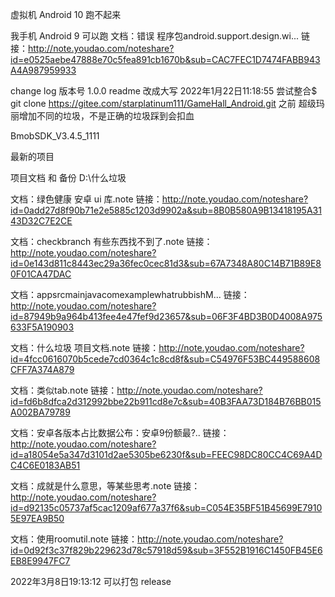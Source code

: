 虚拟机 Android 10 跑不起来

我手机 Android 9 可以跑
文档：错误 程序包android.support.design.wi...
链接：http://note.youdao.com/noteshare?id=e0525aebe47888e70c5fea891cb1670b&sub=CAC7FEC1D7474FABB943A4A987959933

change log
版本号 1.0.0
readme 改成大写
2022年1月22日11:18:55
尝试整合$ git clone https://gitee.com/starplatinum111/GameHall_Android.git
之前
超级玛丽增加不同的垃圾，不是正确的垃圾踩到会扣血


BmobSDK_V3.4.5_1111

最新的项目

项目文档 和 备份
D:\什么垃圾

文档：绿色健康 安卓 ui 库.note
链接：http://note.youdao.com/noteshare?id=0add27d8f90b71e2e5885c1203d9902a&sub=8B0B580A9B13418195A3143D32C7E2CE

文档：checkbranch 有些东西找不到了.note
链接：http://note.youdao.com/noteshare?id=0e143d811c8443ec29a36fec0cec81d3&sub=67A7348A80C14B71B89E80F01CA47DAC

文档：appsrcmainjavacomexamplewhatrubbishM...
链接：http://note.youdao.com/noteshare?id=87949b9a964b413fee4e47fef9d23657&sub=06F3F4BD3B0D4008A975633F5A190903

文档：什么垃圾 项目文档.note
链接：http://note.youdao.com/noteshare?id=4fcc0616070b5cede7cd0364c1c8cd8f&sub=C54976F53BC449588608CFF7A374A879

文档：类似tab.note
链接：http://note.youdao.com/noteshare?id=fd6b8dfca2d312992bbe22b911cd8e7c&sub=40B3FAA73D184B76BB015A002BA79789

文档：安卓各版本占比数据公布：安卓9份额最?..
链接：http://note.youdao.com/noteshare?id=a18054e5a347d3101d2ae5305be6230f&sub=FEEC98DC80CC4C69A4DC4C6E0183AB51

文档：成就是什么意思，等某些思考.note
链接：http://note.youdao.com/noteshare?id=d92135c05737af5cac1209af677a37f6&sub=C054E35BF51B45699E79105E97EA9B50

文档：使用roomutil.note
链接：http://note.youdao.com/noteshare?id=0d92f3c37f829b229623d78c57918d59&sub=3F552B1916C1450FB45E6EB8E9947FC7

2022年3月8日19:13:12
可以打包 release